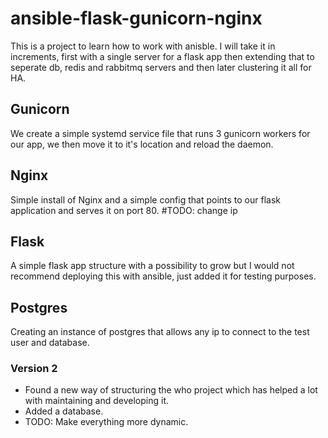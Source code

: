 # ansible-flask-gunicorn-nginx
This is a project to learn how to work with anisble. I will take it in increments, first with a single server for a flask app then extending that to seperate db, redis and rabbitmq servers and then later clustering it all for HA.

## Gunicorn
We create a simple systemd service file that runs 3 gunicorn workers for our app, we then move it to it's location and reload the daemon.

## Nginx
Simple install of Nginx and a simple config that points to our flask application and serves it on port 80. #TODO: change ip

## Flask
A simple flask app structure with a possibility to grow but I would not recommend deploying this with ansible, just added it for testing purposes. 

## Postgres
Creating an instance of postgres that allows any ip to connect to the test user and database.

### Version 2
- Found a new way of structuring the who project which has helped a lot with maintaining and developing it.
- Added a database.
- TODO: Make everything more dynamic.
